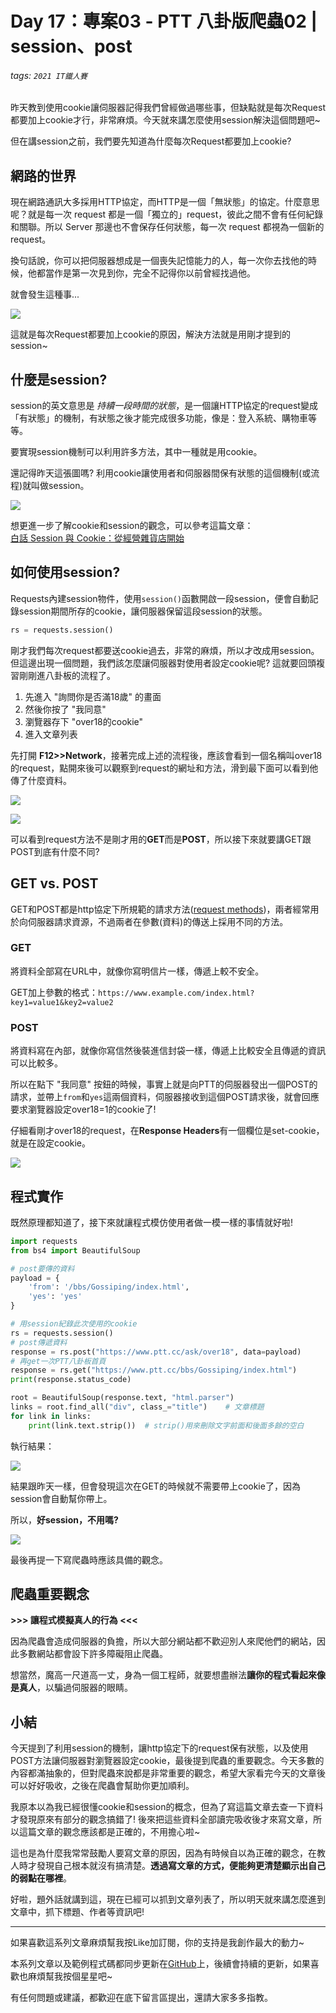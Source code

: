 # Day 17：專案03 - PTT 八卦版爬蟲02 | session、post

###### tags: `2021 IT鐵人賽`

昨天教到使用cookie讓伺服器記得我們曾經做過哪些事，但缺點就是每次Request都要加上cookie才行，非常麻煩。今天就來講怎麼使用session解決這個問題吧~

但在講session之前，我們要先知道為什麼每次Request都要加上cookie?

## 網路的世界

現在網路通訊大多採用HTTP協定，而HTTP是一個「無狀態」的協定。什麼意思呢？就是每一次 request 都是一個「獨立的」request，彼此之間不會有任何紀錄和關聯。所以 Server 那邊也不會保存任何狀態，每一次 request 都視為一個新的 request。

換句話說，你可以把伺服器想成是一個喪失記憶能力的人，每一次你去找他的時候，他都當作是第一次見到你，完全不記得你以前曾經找過他。

就會發生這種事...

![](https://i.imgur.com/bnOHaaD.jpg)

這就是每次Request都要加上cookie的原因，解決方法就是用剛才提到的session~

## 什麼是session?

session的英文意思是 *持續一段時間的狀態*，是一個讓HTTP協定的request變成「有狀態」的機制，有狀態之後才能完成很多功能，像是：登入系統、購物車等等。

要實現session機制可以利用許多方法，其中一種就是用cookie。

還記得昨天這張圖嗎? 利用cookie讓使用者和伺服器間保有狀態的這個機制(或流程)就叫做session。

![](https://i.imgur.com/5CeSZmz.jpg)

想更進一步了解cookie和session的觀念，可以參考這篇文章：  
[白話 Session 與 Cookie：從經營雜貨店開始](https://hulitw.medium.com/session-and-cookie-15e47ed838bc)

## 如何使用session?

Requests內建session物件，使用`session()`函數開啟一段session，便會自動記錄session期間所存的cookie，讓伺服器保留這段session的狀態。

```python
rs = requests.session()
```

剛才我們每次request都要送cookie過去，非常的麻煩，所以才改成用session。但這邊出現一個問題，我們該怎麼讓伺服器對使用者設定cookie呢? 這就要回頭複習剛剛進八卦板的流程了。

1. 先進入 "詢問你是否滿18歲" 的畫面
2. 然後你按了 "我同意"
3. 瀏覽器存下 "over18的cookie"
4. 進入文章列表

先打開 **F12>>Network**，接著完成上述的流程後，應該會看到一個名稱叫over18的request，點開來後可以觀察到request的網址和方法，滑到最下面可以看到他傳了什麼資料。


![](https://i.imgur.com/1fEZZ1D.jpg)

![](https://i.imgur.com/Fv5nvC6.jpg)

可以看到request方法不是剛才用的**GET**而是**POST**，所以接下來就要講GET跟POST到底有什麼不同?

## GET vs. POST

GET和POST都是http協定下所規範的請求方法([request methods](https://developer.mozilla.org/zh-TW/docs/Web/HTTP/Methods))，兩者經常用於向伺服器請求資源，不過兩者在參數(資料)的傳送上採用不同的方法。

### GET
將資料全部寫在URL中，就像你寫明信片一樣，傳遞上較不安全。

GET加上參數的格式：`https://www.example.com/index.html?key1=value1&key2=value2`

### POST
將資料寫在內部，就像你寫信然後裝進信封袋一樣，傳遞上比較安全且傳遞的資訊可以比較多。

所以在點下 "我同意" 按鈕的時候，事實上就是向PTT的伺服器發出一個POST的請求，並帶上`from`和`yes`這兩個資料，伺服器接收到這個POST請求後，就會回應要求瀏覽器設定over18=1的cookie了!

仔細看剛才over18的request，在**Response Headers**有一個欄位是set-cookie，就是在設定cookie。

![](https://i.imgur.com/N817a57.jpg)


## 程式實作

既然原理都知道了，接下來就讓程式模仿使用者做一模一樣的事情就好啦!

```python
import requests
from bs4 import BeautifulSoup

# post要傳的資料
payload = {
    'from': '/bbs/Gossiping/index.html',
    'yes': 'yes'
}

# 用session紀錄此次使用的cookie
rs = requests.session()
# post傳遞資料
response = rs.post("https://www.ptt.cc/ask/over18", data=payload)
# 再get一次PTT八卦板首頁
response = rs.get("https://www.ptt.cc/bbs/Gossiping/index.html")
print(response.status_code)

root = BeautifulSoup(response.text, "html.parser")
links = root.find_all("div", class_="title")    # 文章標題
for link in links:
    print(link.text.strip())  # strip()用來刪除文字前面和後面多餘的空白
```

執行結果：

![](https://i.imgur.com/uzJp49Z.jpg)

結果跟昨天一樣，但會發現這次在GET的時候就不需要帶上cookie了，因為session會自動幫你帶上。

所以，**好session，不用嗎?**

![](https://i.imgur.com/EnQ9D9k.png)

最後再提一下寫爬蟲時應該具備的觀念。

## 爬蟲重要觀念

**>>> 讓程式模擬真人的行為 <<<**

因為爬蟲會造成伺服器的負擔，所以大部分網站都不歡迎別人來爬他們的網站，因此多數網站都會設下許多障礙阻止爬蟲。

想當然，魔高一尺道高一丈，身為一個工程師，就要想盡辦法**讓你的程式看起來像是真人**，以騙過伺服器的眼睛。


## 小結

今天提到了利用session的機制，讓http協定下的request保有狀態，以及使用POST方法讓伺服器對瀏覽器設定cookie，最後提到爬蟲的重要觀念。今天多數的內容都滿抽象的，但對爬蟲來說都是非常重要的觀念，希望大家看完今天的文章後可以好好吸收，之後在爬蟲會幫助你更加順利。

我原本以為我已經很懂cookie和session的概念，但為了寫這篇文章去查一下資料才發現原來有部分的觀念搞錯了! 後來把這些資料全部讀完吸收後才來寫文章，所以這篇文章的觀念應該都是正確的，不用擔心啦~

這也是為什麼我常常鼓勵人要寫文章的原因，因為有時候自以為正確的觀念，在教人時才發現自己根本就沒有搞清楚。**透過寫文章的方式，便能夠更清楚顯示出自己的弱點在哪裡**。

好啦，題外話就講到這，現在已經可以抓到文章列表了，所以明天就來講怎麼進到文章中，抓下標題、作者等資訊吧!

---

如果喜歡這系列文章麻煩幫我按Like加訂閱，你的支持是我創作最大的動力~

本系列文章以及範例程式碼都同步更新在[GitHub](https://github.com/AndyChiangSH/2021-IT-30days)上，後續會持續的更新，如果喜歡也麻煩幫我按個星星吧~

有任何問題或建議，都歡迎在底下留言區提出，還請大家多多指教。